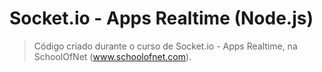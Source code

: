 # Socket.io - Apps Realtime (Node.js)

> Código criado durante o curso de Socket.io - Apps Realtime, na SchoolOfNet (www.schoolofnet.com).
